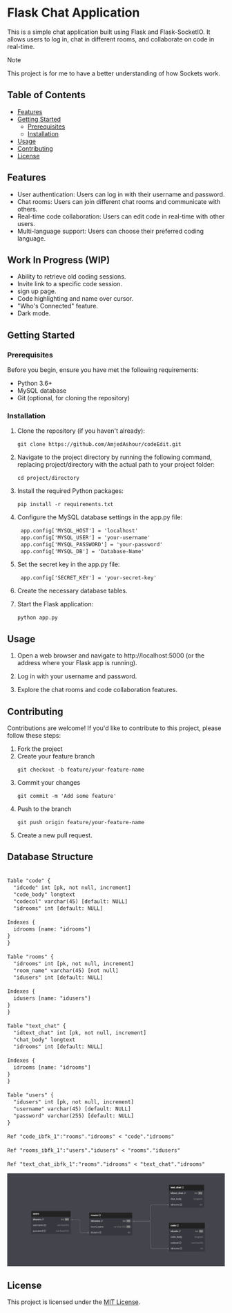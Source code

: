 # Flask Chat Application

This is a simple chat application built using Flask and Flask-SocketIO. It allows users to log in, chat in different rooms, and collaborate on code in real-time.
>[!NOTE]
This project is for me to have a better understanding of how Sockets work.

## Table of Contents

- [Features](#features)
- [Getting Started](#getting-started)
  - [Prerequisites](#prerequisites)
  - [Installation](#installation)
- [Usage](#usage)
- [Contributing](#contributing)
- [License](#license)

## Features

- User authentication: Users can log in with their username and password.
- Chat rooms: Users can join different chat rooms and communicate with others.
- Real-time code collaboration: Users can edit code in real-time with other users.
- Multi-language support: Users can choose their preferred coding language.

## Work In Progress (WIP)
- Ability to retrieve old coding sessions.
- Invite link to a specific code session.
- sign up page.
- Code highlighting and name over cursor.
- "Who's Connected" feature.
- Dark mode.

## Getting Started

### Prerequisites

Before you begin, ensure you have met the following requirements:

- Python 3.6+
- MySQL database
- Git (optional, for cloning the repository)

### Installation

1. Clone the repository (if you haven't already):

   ```shell
   git clone https://github.com/AmjedAshour/codeEdit.git
   ```
2. Navigate to the project directory by running the following command, replacing project/directory with the actual path to your project folder:
    ```shell
    cd project/directory
    ```
2. Install the required Python packages:
    ```pip
   pip install -r requirements.txt
   ```
3. Configure the MySQL database settings in the app.py file:
   ```shell
    app.config['MYSQL_HOST'] = 'localhost'
    app.config['MYSQL_USER'] = 'your-username'
    app.config['MYSQL_PASSWORD'] = 'your-password'
    app.config['MYSQL_DB'] = 'Database-Name'
    ```
4. Set the secret key in the app.py file:
   ```shell
    app.config['SECRET_KEY'] = 'your-secret-key'
    ```
5. Create the necessary database tables.
6. Start the Flask application:
    
    ```shell
    python app.py
    ```
## Usage
1. Open a web browser and navigate to http://localhost:5000 (or the address where your Flask app is running).

2. Log in with your username and password.

3. Explore the chat rooms and code collaboration features.

## Contributing
Contributions are welcome! If you'd like to contribute to this project, please follow these steps:

1. Fork the project
2. Create your feature branch
    ```shell
    git checkout -b feature/your-feature-name
    ```
3. Commit your changes
    ```shell
    git commit -m 'Add some feature'
    ```
4. Push to the branch
    ```shell
    git push origin feature/your-feature-name
    ```
5. Create a new pull request.

## Database Structure

```shell

Table "code" {
  "idcode" int [pk, not null, increment]
  "code_body" longtext
  "codecol" varchar(45) [default: NULL]
  "idrooms" int [default: NULL]

Indexes {
  idrooms [name: "idrooms"]
}
}

Table "rooms" {
  "idrooms" int [pk, not null, increment]
  "room_name" varchar(45) [not null]
  "idusers" int [default: NULL]

Indexes {
  idusers [name: "idusers"]
}
}

Table "text_chat" {
  "idtext_chat" int [pk, not null, increment]
  "chat_body" longtext
  "idrooms" int [default: NULL]

Indexes {
  idrooms [name: "idrooms"]
}
}

Table "users" {
  "idusers" int [pk, not null, increment]
  "username" varchar(45) [default: NULL]
  "password" varchar(255) [default: NULL]
}

Ref "code_ibfk_1":"rooms"."idrooms" < "code"."idrooms"

Ref "rooms_ibfk_1":"users"."idusers" < "rooms"."idusers"

Ref "text_chat_ibfk_1":"rooms"."idrooms" < "text_chat"."idrooms"
```
![Alt text](db.PNG)

## License
This project is licensed under the [MIT License](LICENSE).
